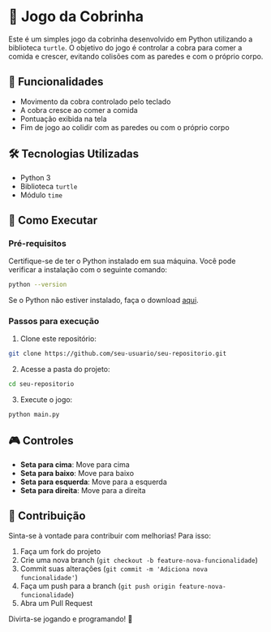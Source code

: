 # 🐍 Jogo da Cobrinha

Este é um simples jogo da cobrinha desenvolvido em Python utilizando a biblioteca `turtle`. O objetivo do jogo é controlar a cobra para comer a comida e crescer, evitando colisões com as paredes e com o próprio corpo.

## 📌 Funcionalidades
- Movimento da cobra controlado pelo teclado
- A cobra cresce ao comer a comida
- Pontuação exibida na tela
- Fim de jogo ao colidir com as paredes ou com o próprio corpo

## 🛠 Tecnologias Utilizadas
- Python 3
- Biblioteca `turtle`
- Módulo `time`

## 🚀 Como Executar
### Pré-requisitos
Certifique-se de ter o Python instalado em sua máquina. Você pode verificar a instalação com o seguinte comando:
```sh
python --version
```
Se o Python não estiver instalado, faça o download [aqui](https://www.python.org/downloads/).

### Passos para execução
1. Clone este repositório:
```sh
git clone https://github.com/seu-usuario/seu-repositorio.git
```
2. Acesse a pasta do projeto:
```sh
cd seu-repositorio
```
3. Execute o jogo:
```sh
python main.py
```

## 🎮 Controles
- **Seta para cima**: Move para cima
- **Seta para baixo**: Move para baixo
- **Seta para esquerda**: Move para a esquerda
- **Seta para direita**: Move para a direita

## 🤝 Contribuição
Sinta-se à vontade para contribuir com melhorias! Para isso:
1. Faça um fork do projeto
2. Crie uma nova branch (`git checkout -b feature-nova-funcionalidade`)
3. Commit suas alterações (`git commit -m 'Adiciona nova funcionalidade'`)
4. Faça um push para a branch (`git push origin feature-nova-funcionalidade`)
5. Abra um Pull Request

Divirta-se jogando e programando! 🎉

